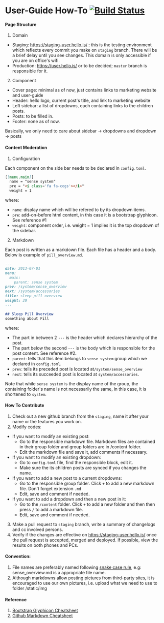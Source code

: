 # User-Guide How-To [![Build Status](https://magnum.travis-ci.com/hello/user-guide.svg?token=NdRqowShjfz5GNB6DGXR&branch=staging)](https://magnum.travis-ci.com/hello/user-guide)

####  Page Structure

1. Domain
  - Staging: https://staging-user.hello.is/ : this is the testing environment which reflects every commit you make on `staging` branch. There will be a brief delay until you see changes. This domain is only accessible if you are on office's wifi.
  - Production: https://user.hello.is/ or to be decided; `master` branch is responsible for it.

2. Component
  - Cover page: minimal as of now, just contains links to marketing website and user-guide
  - Header: hello logo, current post's title, and link to marketing website
  - Left sidebar: a list of dropdowns, each containing links to the children posts.
  - Posts: to be filled in.
  - Footer: none as of now.
  
  Basically, we only need to care about sidebar -> dropdowns and dropdown -> posts
 
#### Content Moderation

1. Configuration

  Each component on the side bar needs to be declared in `config.toml`. 
  ```md
  [[menu.main]]
    name = "sense system"
    pre = "<i class='fa fa-cogs'></i>"
    weight = 1
  ```
where:
  - `name`: display name which will be refered to by its dropdown items.
  - `pre`: add-on-before html content, in this case it is a bootstrap glyphicon. See reference #1
  - `weight`: component order, i.e. weight = 1 implies it is the top dropdown of the sidebar.

2. Markdown

  Each post is written as a markdown file. 
  Each file has a header and a body. Below is example of `pill_overview.md`.
  
  ```md
  ---
  date: 2013-07-01
  menu:
    main:
      parent: sense system
  prev: /system/sense_overview
  next: /system/accessories
  title: sleep pill overview
  weight: 20
  ---

  ## Sleep Pill Overview
  something about Pill
  ```
  where:
  - The part in between 2 `---` is the header which declares hierarchy of the post.
  - The part below the second `---` is the body which is responsible for the post content. See reference #2.
  - `parent`: tells that this item belongs to `sense system` group which we declared in `config.toml`. 
  - `prev`: tells its preceded post is located at`/system/sense_overview` 
  - `next`: tells its succeeded post is located at `system/accessories`. 
 
  Note that while `sense system` is the display name of the group, the containing folder's name is not necessarily   the same, in this case, it is shortened to `system`.

#### How To Contribute

1. Check out a new github branch from the `staging`, name it after your name or the features you work on.
2. Modify codes:
  - If you want to modify an existing post: 
    - Go to the responsible markdown file. Markdown files are contained in their group folder and group folders are in /content folder.
    - Edit the markdown file and save it, add comments if necessary.
  - If you want to modify an existing dropdown:
    - Go to `config.toml` file, find the responsible block, edit it.
    -  Make sure the its children posts are synced if you changes the name.
  - If you want to add a new post to a current dropdowns:
    - Go to the responsible group folder. Click `+` to add a new markdown file. Don't forget extension `.md`
    - Edit, save and comment if needed.
  - If you want to add a dropdown and then a new post in it:
    - Go to the `/content` folder. Click `+` to add a new folder and then then press `/` to add a markdown file.
    - Edit, save and comment if needed.
3. Make a pull request to `staging` branch, write a summary of changelogs and cc involved persons.
4. Verify if the changes are effective on https://staging-user.hello.is/ once the pull request is accepted, merged and deployed. If possible, view the results on both phones and PCs.

#### Convention:

1. File names are preferably named following [snake case rule](http://en.wikipedia.org/wiki/Snake_case), e.g: sense_overview.md is a appropriate file name.
2. Although markdowns allow posting pictures from third-party sites, it is encouraged to use our own pictures, i.e. upload what we need to use to folder /static/img 

#### Reference

1. [Bootstrap Glyphicon Cheatsheet](http://fortawesome.github.io/Font-Awesome/icons/)
2. [Github Markdown Cheatsheet](https://github.com/adam-p/markdown-here/wiki/Markdown-Cheatsheet)

